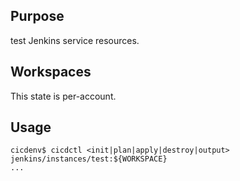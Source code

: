 ## Purpose
test Jenkins service resources.

## Workspaces
This state is per-account.

## Usage
```
cicdenv$ cicdctl <init|plan|apply|destroy|output> jenkins/instances/test:${WORKSPACE}
...
```
